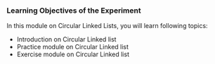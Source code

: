 ### Learning Objectives of the Experiment

In this module on Circular Linked Lists, you will learn following topics:

  -  Introduction on Circular Linked list
  -  Practice module on Circular Linked list
  -  Exercise module on Circular Linked list

